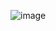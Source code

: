 ![image](https://github.com/Piyush289kumar/project.dev/assets/94155141/447cc0ac-eaf2-4e9a-962d-4cca83aee45b)
